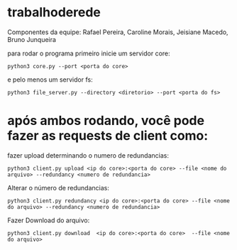 # trabalhoderede

Componentes da equipe: Rafael Pereira, Caroline Morais, Jeisiane Macedo, Bruno Junqueira

para rodar o programa primeiro inicie um servidor core:

`python3 core.py --port <porta do core>`

e pelo menos um servidor fs:

`python3 file_server.py --directory <diretorio> --port <porta do fs>`

# após ambos rodando, você pode fazer as requests de client como:

fazer upload determinando o numero de redundancias: 


`python3 client.py upload <ip do core>:<porta do core> --file <nome do arquivo> --redundancy <numero de redundancia>`

Alterar o número de redundancias:

`python3 client.py redundancy <ip do core>:<porta do core> --file <nome do arquivo> --redundancy <numero de redundancia>`

Fazer Download do arquivo:


`python3 client.py download  <ip do core>:<porta do core>  --file <nome do arquivo>`

